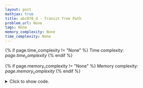 ```yaml
---
layout: post
mathjax: true
title: abc070_d - Transit Tree Path
problem_url: None
tags: None
memory_complexity: None
time_complexity: None
---
```




{% if page.time_complexity != "None" %}
Time complexity: ${{ page.time_complexity }}$
{% endif %}

{% if page.memory_complexity != "None" %}
Memory complexity: ${{ page.memory_complexity }}$
{% endif %}

<details>
<summary>
<p style="display:inline">Click to show code.</p>
</summary>
```cpp
{% raw %}
using namespace std;
using ii = pair<int, int>;
using ll = long long;
int const NMAX = 1e5 + 11;
int n;
ll dist[NMAX];
vector<ii> g[NMAX];
void dfs(int u, int p = -1, ll d = 0)
{
    dist[u] = d;
    for (auto [v, c] : g[u])
        if (v != p)
            dfs(v, u, d + c);
}
int main(void)
{
    int q, k, u, v, c;
    cin >> n;
    for (int i = 0; i < n - 1; ++i)
    {
        cin >> u >> v >> c, u--, v--;
        g[u].emplace_back(v, c);
        g[v].emplace_back(u, c);
    }
    cin >> q >> k, k--;
    dfs(k);
    while (q--)
    {
        cin >> u >> v, u--, v--;
        cout << dist[u] + dist[v] << endl;
    }
    return 0;
}

{% endraw %}
```
</details>

